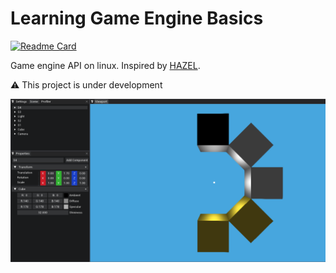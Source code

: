 # Learning Game Engine Basics
[![Readme Card](https://github-readme-stats.vercel.app/api/pin/?username=Phoenix-flame&repo=Phoenix&theme=vue-dark)](https://github.com/anuraghazra/github-readme-stats)

Game engine API on linux. Inspired by [HAZEL](https://github.com/TheCherno/Hazel).

:warning: This project is under development

![alt text](https://github.com/Phoenix-flame/Phoenix/blob/master/images/new_ver.png?raw=true)
